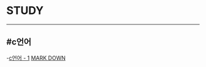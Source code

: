 # STUDY
---
#c언어
---
-[c언어 - 1](https://blog.naver.com/kimmin2_/222095431707)
[MARK DOWN](https://github.com/kim-mini/STUDY/blob/main/markdown.md)
